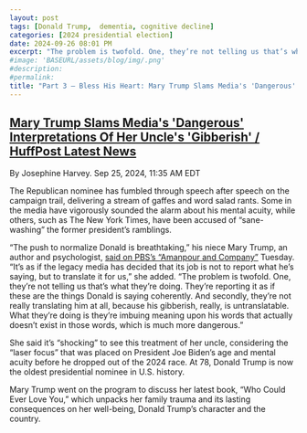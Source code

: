 ```yaml
---
layout: post
tags: [Donald Trump,  dementia, cognitive decline]
categories: [2024 presidential election]
date: 2024-09-26 08:01 PM
excerpt: "The problem is twofold. One, they’re not telling us that’s what they’re doing. They’re reporting it as if these are the things Donald is saying coherently. And secondly, they’re not really translating him at all, because his gibberish, really, is untranslatable. What they’re doing is they’re imbuing meaning upon his words that actually doesn’t exist in those words, which is much more dangerous.– Mary Trump, psychologist, and niece of Trump"
#image: 'BASEURL/assets/blog/img/.png'
#description:
#permalink:
title: "Part 3 – Bless His Heart: Mary Trump Slams Media's 'Dangerous' Interpretations Of Her Uncle's 'Gibberish'"
---
```



## [Mary Trump Slams Media's 'Dangerous' Interpretations Of Her Uncle's 'Gibberish' / HuffPost Latest News](https://www.huffpost.com/entry/mary-trump-donald-trump-media_n_66f41197e4b01c2b5008ec52)

By Josephine Harvey. Sep 25, 2024, 11:35 AM EDT

The Republican nominee has fumbled through speech after speech on the campaign trail, delivering a stream of gaffes and word salad rants. Some in the media have vigorously sounded the alarm about his mental acuity, while others, such as The New York Times, have been accused of “sane-washing” the former president’s ramblings.

“The push to normalize Donald is breathtaking,” his niece Mary Trump, an author and psychologist, [said on PBS’s “Amanpour and Company”](https://youtu.be/x5U_IoJmJcs) Tuesday. “It’s as if the legacy media has decided that its job is not to report what he’s saying, but to translate it for us,” she added. “The problem is twofold. One, they’re not telling us that’s what they’re doing. They’re reporting it as if these are the things Donald is saying coherently. And secondly, they’re not really translating him at all, because his gibberish, really, is untranslatable. What they’re doing is they’re imbuing meaning upon his words that actually doesn’t exist in those words, which is much more dangerous.”

She said it’s “shocking” to see this treatment of her uncle, considering the “laser focus” that was placed on President Joe Biden’s age and mental acuity before he dropped out of the 2024 race. At 78, Donald Trump is now the oldest presidential nominee in U.S. history.

Mary Trump went on the program to discuss her latest book, “Who Could Ever Love You,” which unpacks her family trauma and its lasting consequences on her well-being, Donald Trump’s character and the country.